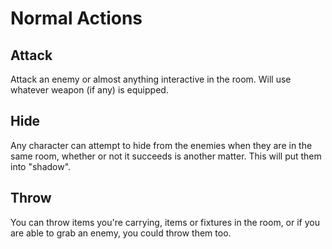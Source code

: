 # Normal Actions

## Attack

Attack an enemy or almost anything interactive in the room. Will use whatever weapon (if any) is equipped.

## Hide

Any character can attempt to hide from the enemies when they are in the same room, whether or not it succeeds is another matter. This will put them into "shadow".

## Throw

You can throw items you're carrying, items or fixtures in the room, or if you are able to grab an enemy, you could throw them too.
